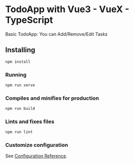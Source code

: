 # TodoApp with Vue3 - VueX - TypeScript

Basic TodoApp: You can Add/Remove/Edit Tasks

## Installing
```bash
npm install
```

### Running
```bash
npm run serve
```

### Compiles and minifies for production
```bash
npm run build
```

### Lints and fixes files
```bash
npm run lint
```

### Customize configuration
See [Configuration Reference](https://cli.vuejs.org/config/).
